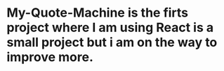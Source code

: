 # My-Quote-Machine is the firts project where I am using React is a small project but i am on the way to improve more.
